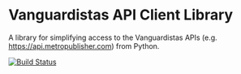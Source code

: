 Vanguardistas API Client Library
================================

A library for simplifying access to the Vanguardistas APIs
(e.g. https://api.metropublisher.com) from Python.

[![Build Status](https://travis-ci.org/vanguardistas/van_api.svg?branch=master)](https://travis-ci.org/vanguardistas/van_api)
